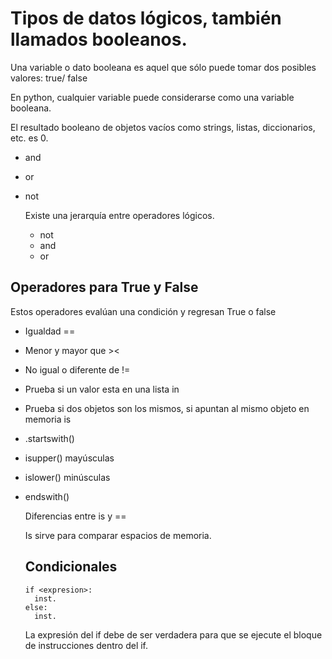 # Tipos de datos lógicos, también llamados booleanos.

Una variable o dato booleana es aquel que sólo puede tomar dos posibles valores: true/ false 

En python, cualquier variable puede considerarse como una variable booleana.

El resultado booleano de objetos vacíos como strings, listas, diccionarios, etc. es 0.

- and 

- or 

- not 

  Existe  una jerarquía entre operadores lógicos.

  -  not 
  - and 
  - or 

## Operadores para True y False

 Estos operadores evalúan una condición y regresan True o false 

- Igualdad ==

- Menor y mayor que ><

- No igual o diferente de !=

- Prueba si un valor esta en una lista in

- Prueba si dos objetos son los mismos, si apuntan al mismo objeto en memoria is 

- .startswith() 

- isupper() mayúsculas 

- islower() minúsculas 

- endswith() 

  Diferencias entre is y ==

  Is sirve para comparar espacios de memoria.

  ## Condicionales 

  ```
  if <expresion>:
  	inst.
  else:
  	inst.
  ```

  La expresión del if debe de ser verdadera para que se ejecute el bloque de instrucciones dentro del if. 